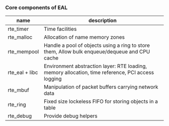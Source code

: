### Core components of EAL

| name            | description  |
| -------------   |------------- |
| rte_timer       | Time facilities |
| rte_malloc      | Allocation of name memory zones |
| rte_mempool     | Handle a pool of objects using a ring to store them, Allow bulk enqueue/dequeue and CPU cache |
| rte_eal + libc  | Environment abstraction layer: RTE loading, memory allocation, time reference, PCI access logging |
| rte_mbuf        | Manipulation of packet buffers carrying network data |
| rte_ring        | Fixed size lockeless FIFO for storing objects in a table |
| rte_debug       | Provide debug helpers |
